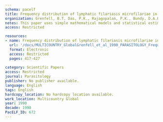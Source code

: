 ```yaml
---
schema: pacelf
title: Frequency distribution of lymphatic filariasis microfilariae in human populations  population processes and statistical estimation
organization: Grenfell, B.T, Das, P.K., Rajagopalan, P.K., Bundy, D.A.P.
notes: This paper uses simple mathematical models and statistical estimation techniques to analyse the frequency distribution of microfilariae (mf) in blood samples from human populations which are endemic for lymphatic filariasis. The theoretical analysis examines the relationship between microfilarial burdens and the prevalence of adult (macrofilarial) worms in the human host population. The main finding is that a large proportion of observed mf-negatives may be 'true' zeros, arising from the absence of macrofilarial infections or unmated adult worms, rather than being attributable to the blood sampling process. The corresponding mf distribution should then follow a Poisson mixture, arising from the sampling of mf positives, with an additional proportion of 'true' mf-zeros. This hypothesis is supported by analysis of observed Wuchereria bancrofti mf distributions from Southern India, Japan and Fiji, in which zero-truncated Poisson mixtures fit mf-positive counts more effectively than distributions including the observed zeros. The fits of two Poisson mixtures, the negative binomial and the Sichel distribution, are compared. The Sichel provides a slightly better empirical description of the mf density distribution; reasons for this improvement, and a discussion of the relative merits of the two distributions, are presented. The impact on observed mf distributions of increasing blood sampling volume and extraction efficiency are illustrated via a simple model, and directions for future work are identified.
access: Restricted

resources:
- name: Frequency distribution of lymphatic filariasis microfilariae in human populations  population processes and statistical estimation
  url: '/docs/MULTICOUNTRY_GlobalGrenfell_et_al_1990_PARASITOLOGY_Frequency_distribution_of_LF_Mf_in_human_populations_S0031182000060613.txt'
  format: Electronic
  access: Restricted
  pages: 417-427
 
category: Scientific Papers
access: Restricted
journal: Parasitology
publisher: No publisher available. 
language: English 
tags: English 
hardcopy_location: No hardcopy location available.
work_location: Multicountry Global
year: 1990
decade: 1990
PacELF_ID: 672
---
```

